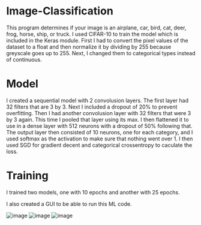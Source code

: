 # Image-Classification
This program determines if your image is an airplane, car, bird, cat, deer, frog, horse, ship, or truck. I used CIFAR-10 to train the model which is included in the Keras module. First I had to convert the pixel values of the dataset to a float and then normalize it by dividing by 255 because greyscale goes up to 255. Next, I changed them to categorical types instead of continuous.  
# Model
I created a sequential model with 2 convolusion layers. The first layer had 32 filters that are 3 by 3. Next I included a dropout of 20% to prevent overfitting. Then I had another convolusion layer with 32 filters that were 3 by 3 again. This time I pooled that layer using its max. I then flattened it to use in a dense layer with 512 neurons with a dropout of 50% following that. The output layer then consisted of 10 neurons, one for each category, and I used softmax as the activation to make sure that nothing went over 1. I then used SGD for gradient decent and categorical crossentropy to caculate the loss.  
# Training
I trained two models, one with 10 epochs and another with 25 epochs.  

I also created a GUI to be able to run this ML code.  

![image](https://user-images.githubusercontent.com/54549208/90417888-f720ad80-e079-11ea-8bd3-030911ca3b7f.png)
![image](https://user-images.githubusercontent.com/54549208/90417925-09025080-e07a-11ea-96d2-e6b8385c6efd.png)
![image](https://user-images.githubusercontent.com/54549208/90417962-17e90300-e07a-11ea-8411-58169a38fc22.png)
